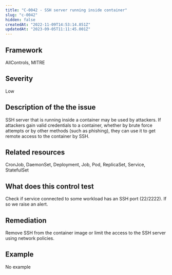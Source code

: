```yaml
---
title: "C-0042 - SSH server running inside container"
slug: "c-0042"
hidden: false
createdAt: "2022-11-09T14:53:14.851Z"
updatedAt: "2023-09-05T11:11:45.001Z"
---
```

## Framework
AllControls, MITRE
## Severity
Low
## Description of the the issue
SSH server that is running inside a container may be used by attackers. If attackers gain valid credentials to a container, whether by brute force attempts or by other methods (such as phishing), they can use it to get remote access to the container by SSH.
## Related resources
CronJob, DaemonSet, Deployment, Job, Pod, ReplicaSet, Service, StatefulSet
## What does this control test
Check if service connected to some workload has an SSH port (22/2222). If so we raise an alert. 
## Remediation
Remove SSH from the container image or limit the access to the SSH server using network policies.
## Example
No example